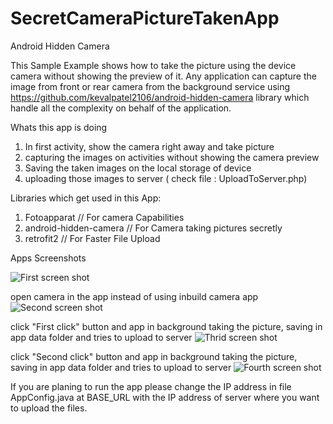# SecretCameraPictureTakenApp

Android Hidden Camera

This Sample Example shows how to take the picture using the device camera without showing the preview of it. 
Any application can capture the image from front or rear camera from the background service using https://github.com/kevalpatel2106/android-hidden-camera
library  which handle all the complexity on behalf of the application. 

Whats this app is doing 

1. In first activity, show the camera right away and take picture
2. capturing the images on activities without showing the camera preview
3. Saving the taken images on the local storage of device
4. uploading those images to server ( check file : UploadToServer.php) 

Libraries which get used in this App:

1. Fotoapparat            //  For camera Capabilities
2. android-hidden-camera  //  For Camera taking pictures secretly
3. retrofit2              //  For Faster File Upload

Apps Screenshots

![First screen shot](https://github.com/pritikjain/SecretCameraPictureTakenApp/blob/master/apk/1.png)

open camera in the app instead of using inbuild camera app
![Second screen shot](https://github.com/pritikjain/SecretCameraPictureTakenApp/blob/master/apk/2.png)

click "First click" button and app in background taking the picture, saving in app data folder and tries to upload to server
![Thrid screen shot](https://github.com/pritikjain/SecretCameraPictureTakenApp/blob/master/apk/3.png)

click "Second click" button and app in background taking the picture, saving in app data folder and tries to upload to server
![Fourth screen shot](https://github.com/pritikjain/SecretCameraPictureTakenApp/blob/master/apk/4.png)


If you are planing to run the app please change the IP address in file AppConfig.java at BASE_URL with the IP address of server where you want to upload the files.
